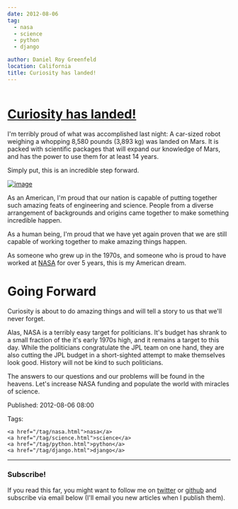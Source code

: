 ```yaml
---
date: 2012-08-06
tag:
  - nasa
  - science
  - python
  - django

author: Daniel Roy Greenfeld
location: California
title: Curiosity has landed!
---
```


<div class="twelve wide column">
  <h1 class="ui block header">
    <div class="content">
      <a href="/curiosity-has-landed.html">Curiosity has landed!</a>
    </div>
  </h1>
  <p>
    I'm terribly proud of what was accomplished last night: A car-sized robot
    weighing a whopping 8,580 pounds (3,893 kg) was landed on Mars. It is packed
    with scientific packages that will expand our knowledge of Mars, and has the
    power to use them for at least 14 years.
  </p>
  <p>Simply put, this is an incredible step forward.</p>
  <p>
    <a
      href="http://en.wikipedia.org/wiki/File:Mars_Science_Laboratory_Curiosity_rover.jpg"
      target="_blank"
      ><img
        alt="image"
        src="http://upload.wikimedia.org/wikipedia/commons/thumb/a/a9/Mars_Science_Laboratory_Curiosity_rover.jpg/800px-Mars_Science_Laboratory_Curiosity_rover.jpg"
    /></a>
  </p>
  <p>
    As an American, I'm proud that our nation is capable of putting together
    such amazing feats of engineering and science. People from a diverse
    arrangement of backgrounds and origins came together to make something
    incredible happen.
  </p>
  <p>
    As a human being, I'm proud that we have yet again proven that we are still
    capable of working together to make amazing things happen.
  </p>
  <p>
    As someone who grew up in the 1970s, and someone who is proud to have worked
    at <a href="http://www.nasa.gov" target="_blank">NASA</a> for over 5 years,
    this is my American dream.
  </p>
  <h1 id="going-forward">Going Forward</h1>
  <p>
    Curiosity is about to do amazing things and will tell a story to us that
    we'll never forget.
  </p>
  <p>
    Alas, NASA is a terribly easy target for politicians. It's budget has shrank
    to a small fraction of the it's early 1970s high, and it remains a target to
    this day. While the politicians congratulate the JPL team on one hand, they
    are also cutting the JPL budget in a short-sighted attempt to make
    themselves look good. History will not be kind to such politicians.
  </p>
  <p>
    The answers to our questions and our problems will be found in the heavens.
    Let's increase NASA funding and populate the world with miracles of science.
  </p>
  <p>Published: 2012-08-06 08:00</p>
  <p>
    Tags:

    <a href="/tag/nasa.html">nasa</a>
    <a href="/tag/science.html">science</a>
    <a href="/tag/python.html">python</a>
    <a href="/tag/django.html">django</a>
  </p>
  <hr />
  <h3 class="ui header">Subscribe!</h3>
  <p>
    If you read this far, you might want to follow me on
    <a href="https://twitter.com/pydanny">twitter</a> or
    <a href="https://github.com/pydanny">github</a> and subscribe via email
    below (I'll email you new articles when I publish them).
  </p>
   
</div>
